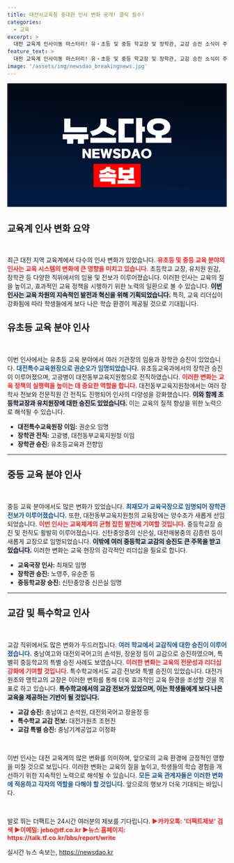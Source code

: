 ```yaml
---
title: 대전시교육청 중대한 인사 변화 공개! 클릭 필수!
categories:
  - 교육
excerpt: >
  대전 교육계 인사이동 마스터리! 유‧초등 및 중등 학교장 및 장학관, 교감 승진 소식이 주목받고 있습니다. 교육의 미래를 변화시킬 이들의 발걸음이 궁금하다면 클릭하세요!
feature_text: >
  대전 교육계 인사이동 마스터리! 유‧초등 및 중등 학교장 및 장학관, 교감 승진 소식이 주목받고 있습니다. 교육의 미래를 변화시킬 이들의 발걸음이 궁금하다면 클릭하세요!
image: '/assets/img/newsdao_breakingnews.jpg'
---
```


<p><img src="/assets/img/newsdao_breakingnews.jpg" alt="ranknews 속보" /></p>

<h2 data-ke-size="size26">교육계 인사 변화 요약</h2>

<p data-ke-size="size16">&nbsp;</p>

<p>최근 대전 지역 교육계에서 다수의 인사 변화가 있었습니다. <b><span style="color: #ee2323;">유초등 및 중등 교육 분야의 인사는 교육 시스템의 변화에 큰 영향을 미치고 있습니다.</span></b> 초등학교 교장, 유치원 원감, 장학관 등 다양한 직위에서의 임용 및 전보가 이루어졌습니다. 이러한 인사는 교육의 질을 높이고, 효과적인 교육 정책을 시행하기 위한 노력의 일환으로 볼 수 있습니다. <b><span style="background-color: #21538527;">이번 인사는 교육 차원의 지속적인 발전과 혁신을 위해 기획되었습니다.</span></b> 특히, 교육 리더십이 강화됨에 따라 학생들에게 보다 나은 학습 환경이 제공될 것으로 기대됩니다.</p>

<h2 data-ke-size="size26">유초등 교육 분야 인사</h2>

<p data-ke-size="size16">&nbsp;</p>

<p>이번 인사에서는 유초등 교육 분야에서 여러 기관장의 임용과 장학관 승진이 있었습니다. <b><span style="color: #1a5490;">대전특수교육원장으로 권순오가 임명되었습니다.</span></b> 유초등교육과에서의 장학관 승진이 이루어졌으며, 고광병이 대전동부교육지원청으로 전직하였습니다. <b><span style="color: #ee2323;">이러한 변화는 교육 정책의 실행력을 높이는 데 중요한 역할을 합니다.</span></b> 대전동부교육지원청에서는 여러 장학사 전보와 전문직원 간 전직도 진행되어 인사의 다양성을 강화했습니다. <b><span style="background-color: #21538527;">이와 함께 초등학교장과 유치원장에 대한 승진도 있었습니다.</span></b> 이는 교육의 질적 향상을 위한 노력으로 해석될 수 있습니다.</p>

<ul>
    <li><b>대전특수교육원장 이임:</b> 권순오 임명</li>
    <li><b>장학관 전직:</b> 고광병, 대전동부교육지원청 이임</li>
    <li><b>장학관 승진:</b> 유초등교육과 전향임</li>
</ul>

<hr>

<h2 data-ke-size="size26">중등 교육 분야 인사</h2>

<p data-ke-size="size16">&nbsp;</p>

<p>중등 교육 분야에서도 많은 변화가 있었습니다. <b><span style="color: #1a5490;">최재모가 교육국장으로 임명되어 장학관 전보가 이루어졌습니다.</span></b> 또한, 대전동부교육지원청의 교육장에는 양수조가 새롭게 선임되었습니다. <b><span style="color: #ee2323;">이번 인사는 교육체계의 균형 잡힌 발전에 기여할 것입니다.</span></b> 중등학교장 승진 및 전직도 활발히 이루어졌습니다. 신탄중앙중의 신은실, 대전매봉중의 김종련 등이 새롭게 교장으로 임명되었습니다. <b><span style="background-color: #21538527;">이밖에 여러 중등학교 교감의 승진도 큰 주목을 받고 있습니다.</span></b> 이러한 변화는 교육 현장의 감각적인 리더십을 필요로 합니다.</p>

<ul>
    <li><b>교육국장 인사:</b> 최재모 임명</li>
    <li><b>장학관 승진:</b> 노영주, 유순준 등</li>
    <li><b>중등학교장 승진:</b> 신탄중앙중 신은실 임명</li>
</ul>

<hr>

<h2 data-ke-size="size26">교감 및 특수학교 인사</h2>

<p data-ke-size="size16">&nbsp;</p>

<p>교감 직위에서도 많은 변화가 두드러집니다. <b><span style="color: #1a5490;">여러 학교에서 교감직에 대한 승진이 이루어졌습니다.</span></b> 충남여고와 대전외국어고의 손석원, 장윤정 등이 교감으로 승진하였으며, 특별히 중등학교의 특별 승진 사례도 보였습니다. <b><span style="color: #ee2323;">이러한 변화는 교육의 전문성과 리더십 강화에 기여할 것입니다.</span></b> 특수학교에서도 교감 전보와 특별 승진이 있었습니다. 대전가원초와 맹학교의 교장은 이러한 변화를 통해 더욱 효과적인 교육 환경을 조성할 것을 목표로 하고 있습니다. <b><span style="background-color: #21538527;">특수학교에서의 교감 전보가 있었으며, 이는 학생들에게 보다 나은 교육을 제공하는 기반이 될 것입니다.</span></b></p>

<ul>
    <li><b>교감 승진:</b> 충남여고 손석원, 대전외국어고 장윤정 등</li>
    <li><b>특수학교 교감 전보:</b> 대전가원초 조현진</li>
    <li><b>교감 특별 승진:</b> 충남기계공업고 이정화</li>
</ul>

<p data-ke-size="size16">&nbsp;</p>

<p>이번 인사는 대전 교육계의 많은 변화를 의미하며, 앞으로의 교육 환경에 긍정적인 영향을 미칠 것으로 보입니다. 이러한 변화는 교육의 질을 높이고, 학생들의 학습 경험을 개선하기 위한 지속적인 노력으로 해석될 수 있습니다. <b><span style="color: #1a5490;">모든 교육 관계자들은 이러한 변화에 적응하고 각자의 역할을 다해야 할 것입니다.</span></b> 앞으로의 행보가 더욱 기대되는 바입니다.</p>

<p data-ke-size="size16">&nbsp;</p>

<p>발로 뛰는 더팩트는 24시간 여러분의 제보를 기다립니다. <b><span style="color: #ee2323;">▶카카오톡: '더팩트제보' 검색 ▶이메일: jebo@tf.co.kr ▶뉴스 홈페이지: https://talk.tf.co.kr/bbs/report/write</span></b></p>
실시간 뉴스 속보는, <a href="https://newsdao.kr" rel="dofollow">https://newsdao.kr</a>


